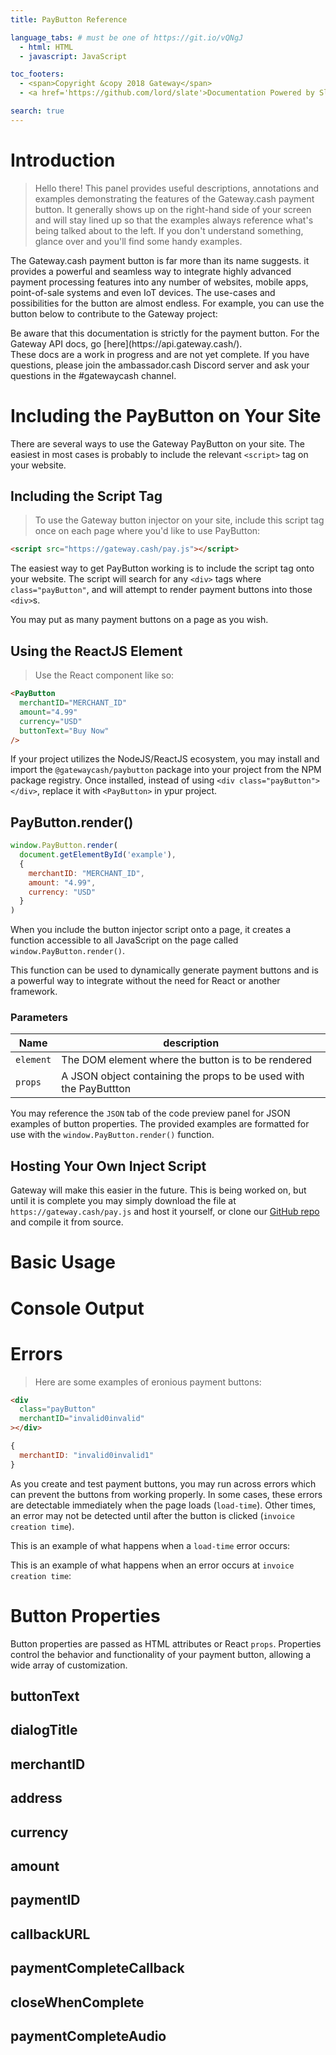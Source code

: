 ```yaml
---
title: PayButton Reference

language_tabs: # must be one of https://git.io/vQNgJ
  - html: HTML
  - javascript: JavaScript

toc_footers:
  - <span>Copyright &copy 2018 Gateway</span>
  - <a href='https://github.com/lord/slate'>Documentation Powered by Slate</a>

search: true
---
```


# Introduction

> Hello there! This panel provides useful descriptions, annotations and
> examples demonstrating the features of the Gateway.cash payment button. It
> generally shows up on the right-hand side of your screen and will stay lined
> up so that the examples always reference what's being talked about to the
> left. If you don't understand something, glance over and you'll find some
> handy examples.

The Gateway.cash payment button is far more than its name suggests. it provides a powerful and seamless way to integrate highly advanced payment processing features into any number of websites, mobile apps, point-of-sale systems and even IoT devices. The use-cases and possibilities for the button are almost endless. For example, you can use the button below to contribute to the Gateway project:

<script src="/pay.js"></script>
<center>
<div
  class="payButton"
  merchantID="ef0fcea08bfa9cb0"
  buttonText="Donate to Gateway.cash"
  dialogTitle="Make a Donation"
  closeWhenComplete="true"></div>
</center>

<aside class="notice">
Be aware that this documentation is strictly for the payment button. For the
Gateway API docs, go [here](https://api.gateway.cash/).
</aside>

<aside class="warning">
These docs are a work in progress and are not yet complete. If you have
questions, please join the ambassador.cash Discord server and ask your
questions in the #gatewaycash channel.
</aside>

# Including the PayButton on Your Site

There are several ways to use the Gateway PayButton on your site. The easiest
in most cases is probably to include the relevant `<script>` tag on your website.

## Including the Script Tag

> To use the Gateway button injector on your site, include this script tag once
> on each page where you'd like to use PayButton:

```html
<script src="https://gateway.cash/pay.js"></script>
```

The easiest way to get PayButton working is to include the script tag onto your
website. The script will search for any `<div>` tags where `class="payButton"`,
and will attempt to render payment buttons into those `<div>`s.

You may put as many payment buttons on a page as you wish.

## Using the ReactJS Element

> Use the React component like so:

```html
<PayButton
  merchantID="MERCHANT_ID"
  amount="4.99"
  currency="USD"
  buttonText="Buy Now"
/>
```

If your project utilizes the NodeJS/ReactJS ecosystem, you may install and
import the `@gatewaycash/paybutton` package into your project from the NPM
package registry. Once installed, instead of using
`<div class="payButton"></div>`, replace it with `<PayButton>` in ypur project.

## PayButton.render()

```js
window.PayButton.render(
  document.getElementById('example'),
  {
    merchantID: "MERCHANT_ID",
    amount: "4.99",
    currency: "USD"
  }
)
```

When you include the button injector script onto a page, it creates a function
accessible to all JavaScript on the page called `window.PayButton.render()`.

This function can be used to dynamically generate payment buttons and is a
powerful way to integrate without the need for React or another framework.

### Parameters

Name | description
-----|------------
`element` | The DOM element where the button is to be rendered
`props` | A JSON object containing the props to be used with the PayButtton

You may reference the `JSON` tab of the code preview panel for JSON examples
of button properties. The provided examples are formatted for use with the
`window.PayButton.render()` function.

## Hosting Your Own Inject Script

Gateway will make this easier in the future. This is being worked on, but until
it is complete you may simply download the file at `https://gateway.cash/pay.js`
and host it yourself, or clone our
[GitHub repo](https://github.com/gatewaycash/gateway) and compile it from
source.

# Basic Usage

# Console Output

# Errors

> Here are some examples of eronious payment buttons:

```html
<div
  class="payButton"
  merchantID="invalid0invalid"
></div>
```

```javascript
{
  merchantID: "invalid0invalid1"
}
```

As you create and test payment buttons, you may run across errors which can
prevent the buttons from working properly. In some cases, these errors are detectable immediately when the page loads (`load-time`). Other times, an error may not be detected until after the button is clicked (`invoice creation time`).

This is an example of what happens when a `load-time` error occurs:

<div class="payButton" foo="bar"></div>

This is an example of what happens when an error occurs at `invoice creation
time`:

<div class="payButton" merchantID="invalid0invalid1"></div>

# Button Properties

Button properties are passed as HTML attributes or React `props`. Properties
control the behavior and functionality of your payment button, allowing a wide
array of customization.

## buttonText

## dialogTitle

## merchantID

## address

## currency

## amount

## paymentID

## callbackURL

## paymentCompleteCallback

## closeWhenComplete

## paymentCompleteAudio
